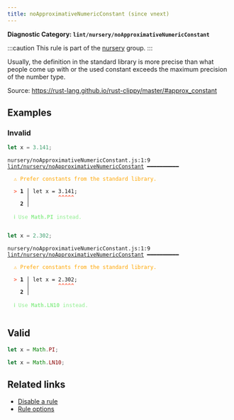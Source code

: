 ```yaml
---
title: noApproximativeNumericConstant (since vnext)
---
```


**Diagnostic Category: `lint/nursery/noApproximativeNumericConstant`**

:::caution
This rule is part of the [nursery](/linter/rules/#nursery) group.
:::

Usually, the definition in the standard library is more precise than what people come up with or the used constant exceeds the maximum precision of the number type.

Source: https://rust-lang.github.io/rust-clippy/master/#approx_constant

## Examples

### Invalid

```jsx
let x = 3.141;
```

<pre class="language-text"><code class="language-text">nursery/noApproximativeNumericConstant.js:1:9 <a href="https://biomejs.dev/lint/rules/no-approximative-numeric-constant">lint/nursery/noApproximativeNumericConstant</a> ━━━━━━━━━━

<strong><span style="color: Orange;">  </span></strong><strong><span style="color: Orange;">⚠</span></strong> <span style="color: Orange;">Prefer constants from the standard library.</span>
  
<strong><span style="color: Tomato;">  </span></strong><strong><span style="color: Tomato;">&gt;</span></strong> <strong>1 │ </strong>let x = 3.141;
   <strong>   │ </strong>        <strong><span style="color: Tomato;">^</span></strong><strong><span style="color: Tomato;">^</span></strong><strong><span style="color: Tomato;">^</span></strong><strong><span style="color: Tomato;">^</span></strong><strong><span style="color: Tomato;">^</span></strong>
    <strong>2 │ </strong>
  
<strong><span style="color: lightgreen;">  </span></strong><strong><span style="color: lightgreen;">ℹ</span></strong> <span style="color: lightgreen;">Use </span><span style="color: lightgreen;"><strong>Math.PI</strong></span><span style="color: lightgreen;"> instead.</span>
  
</code></pre>

```jsx
let x = 2.302;
```

<pre class="language-text"><code class="language-text">nursery/noApproximativeNumericConstant.js:1:9 <a href="https://biomejs.dev/lint/rules/no-approximative-numeric-constant">lint/nursery/noApproximativeNumericConstant</a> ━━━━━━━━━━

<strong><span style="color: Orange;">  </span></strong><strong><span style="color: Orange;">⚠</span></strong> <span style="color: Orange;">Prefer constants from the standard library.</span>
  
<strong><span style="color: Tomato;">  </span></strong><strong><span style="color: Tomato;">&gt;</span></strong> <strong>1 │ </strong>let x = 2.302;
   <strong>   │ </strong>        <strong><span style="color: Tomato;">^</span></strong><strong><span style="color: Tomato;">^</span></strong><strong><span style="color: Tomato;">^</span></strong><strong><span style="color: Tomato;">^</span></strong><strong><span style="color: Tomato;">^</span></strong>
    <strong>2 │ </strong>
  
<strong><span style="color: lightgreen;">  </span></strong><strong><span style="color: lightgreen;">ℹ</span></strong> <span style="color: lightgreen;">Use </span><span style="color: lightgreen;"><strong>Math.LN10</strong></span><span style="color: lightgreen;"> instead.</span>
  
</code></pre>

## Valid

```jsx
let x = Math.PI;
```

```jsx
let x = Math.LN10;
```

## Related links

- [Disable a rule](/linter/#disable-a-lint-rule)
- [Rule options](/linter/#rule-options)
